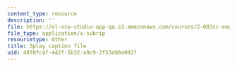 ```yaml
---
content_type: resource
description: ''
file: https://ol-ocw-studio-app-qa.s3.amazonaws.com/courses/2-003sc-engineering-dynamics-fall-2011/48f0fc4f442f5b32a9c92f53d88a092f_zhk9xLjrmi4.vtt
file_type: application/x-subrip
resourcetype: Other
title: 3play caption file
uid: 48f0fc4f-442f-5b32-a9c9-2f53d88a092f
---
```

